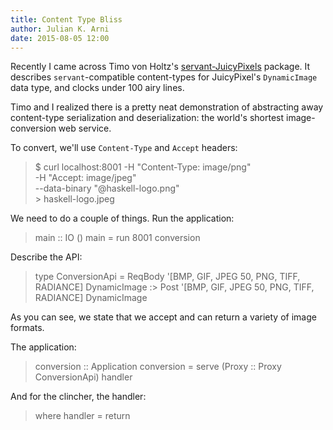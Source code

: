 ```yaml
---
title: Content Type Bliss
author: Julian K. Arni
date: 2015-08-05 12:00
---
```


Recently I came across Timo von Holtz's
[servant-JuicyPixels](https://hackage.haskell.org/package/servant-JuicyPixels)
package. It describes `servant`-compatible content-types for JuicyPixel's
`DynamicImage` data type, and clocks under 100 airy lines.

Timo and I realized there is a pretty neat demonstration of abstracting away
content-type serialization and deserialization: the world's shortest
image-conversion web service.

To convert, we'll use `Content-Type` and `Accept` headers:

> $ curl localhost:8001 -H "Content-Type: image/png"  \
>                       -H "Accept: image/jpeg"  \
>                       --data-binary "@haskell-logo.png" \
>                       > haskell-logo.jpeg

We need to do a couple of things. Run the application:

> main :: IO ()
> main = run 8001 conversion

Describe the API:

> type ConversionApi
>      = ReqBody '[BMP, GIF, JPEG 50, PNG, TIFF, RADIANCE] DynamicImage
>     :> Post '[BMP, GIF, JPEG 50, PNG, TIFF, RADIANCE] DynamicImage

As you can see, we state that we accept and can return a variety of image
formats.

The application:

> conversion :: Application
> conversion = serve (Proxy :: Proxy ConversionApi) handler

And for the clincher, the handler:

>    where handler = return
